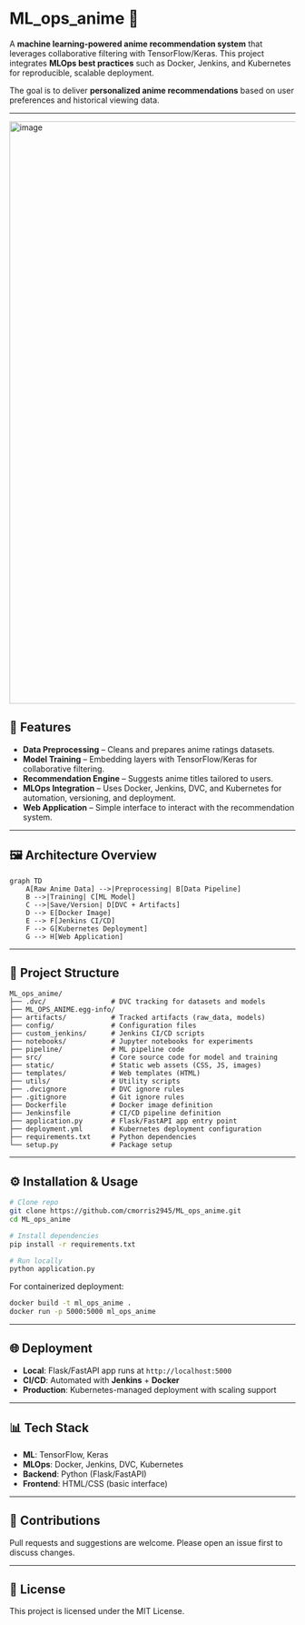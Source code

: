 # ML\_ops\_anime 🎌

A **machine learning-powered anime recommendation system** that leverages collaborative filtering with TensorFlow/Keras. This project integrates **MLOps best practices** such as Docker, Jenkins, and Kubernetes for reproducible, scalable deployment.

The goal is to deliver **personalized anime recommendations** based on user preferences and historical viewing data.

---

<img width="1024" height="1024" alt="image" src="https://github.com/user-attachments/assets/acd7b4ec-bd03-40d6-8110-cc3f31d8ef6f" />


## 🚀 Features

* **Data Preprocessing** – Cleans and prepares anime ratings datasets.
* **Model Training** – Embedding layers with TensorFlow/Keras for collaborative filtering.
* **Recommendation Engine** – Suggests anime titles tailored to users.
* **MLOps Integration** – Uses Docker, Jenkins, DVC, and Kubernetes for automation, versioning, and deployment.
* **Web Application** – Simple interface to interact with the recommendation system.

---

## 🖼️ Architecture Overview

```mermaid
graph TD
    A[Raw Anime Data] -->|Preprocessing| B[Data Pipeline]
    B -->|Training| C[ML Model]
    C -->|Save/Version| D[DVC + Artifacts]
    D --> E[Docker Image]
    E --> F[Jenkins CI/CD]
    F --> G[Kubernetes Deployment]
    G --> H[Web Application]
```

---

## 📂 Project Structure

```
ML_ops_anime/
├── .dvc/                # DVC tracking for datasets and models
├── ML_OPS_ANIME.egg-info/
├── artifacts/           # Tracked artifacts (raw_data, models)
├── config/              # Configuration files
├── custom_jenkins/      # Jenkins CI/CD scripts
├── notebooks/           # Jupyter notebooks for experiments
├── pipeline/            # ML pipeline code
├── src/                 # Core source code for model and training
├── static/              # Static web assets (CSS, JS, images)
├── templates/           # Web templates (HTML)
├── utils/               # Utility scripts
├── .dvcignore           # DVC ignore rules
├── .gitignore           # Git ignore rules
├── Dockerfile           # Docker image definition
├── Jenkinsfile          # CI/CD pipeline definition
├── application.py       # Flask/FastAPI app entry point
├── deployment.yml       # Kubernetes deployment configuration
├── requirements.txt     # Python dependencies
└── setup.py             # Package setup
```

---

## ⚙️ Installation & Usage

```bash
# Clone repo
git clone https://github.com/cmorris2945/ML_ops_anime.git
cd ML_ops_anime

# Install dependencies
pip install -r requirements.txt

# Run locally
python application.py
```

For containerized deployment:

```bash
docker build -t ml_ops_anime .
docker run -p 5000:5000 ml_ops_anime
```

---

## 🌐 Deployment

* **Local**: Flask/FastAPI app runs at `http://localhost:5000`
* **CI/CD**: Automated with **Jenkins** + **Docker**
* **Production**: Kubernetes-managed deployment with scaling support

---

## 📊 Tech Stack

* **ML**: TensorFlow, Keras
* **MLOps**: Docker, Jenkins, DVC, Kubernetes
* **Backend**: Python (Flask/FastAPI)
* **Frontend**: HTML/CSS (basic interface)

---

## 🤝 Contributions

Pull requests and suggestions are welcome. Please open an issue first to discuss changes.

---

## 📜 License

This project is licensed under the MIT License.

